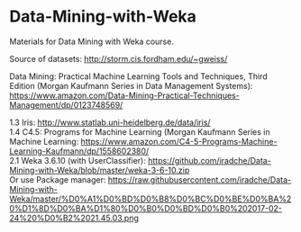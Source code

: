 # Data-Mining-with-Weka    

Materials for Data Mining with Weka course.

Source of datasets: http://storm.cis.fordham.edu/~gweiss/     

Data Mining: Practical Machine Learning Tools and Techniques, Third Edition (Morgan Kaufmann Series in Data Management Systems): https://www.amazon.com/Data-Mining-Practical-Techniques-Management/dp/0123748569/    
     
1.3 Iris: http://www.statlab.uni-heidelberg.de/data/iris/      
1.4 C4.5: Programs for Machine Learning (Morgan Kaufmann Series in Machine Learning: https://www.amazon.com/C4-5-Programs-Machine-Learning-Kaufmann/dp/1558602380/       
2.1 Weka 3.6.10 (with UserClassifier): https://github.com/iradche/Data-Mining-with-Weka/blob/master/weka-3-6-10.zip      
Or use Package manager: https://raw.githubusercontent.com/iradche/Data-Mining-with-Weka/master/%D0%A1%D0%BD%D0%B8%D0%BC%D0%BE%D0%BA%20%D1%8D%D0%BA%D1%80%D0%B0%D0%BD%D0%B0%202017-02-24%20%D0%B2%2021.45.03.png     
